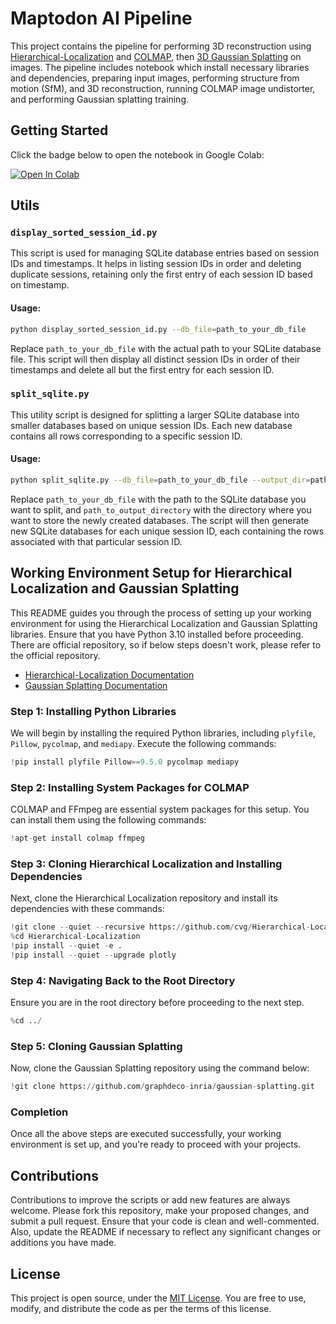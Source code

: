 # Maptodon AI Pipeline

This project contains the pipeline for performing 3D reconstruction using [Hierarchical-Localization](https://github.com/cvg/Hierarchical-Localization) and [COLMAP](https://colmap.github.io/), then [3D Gaussian Splatting](https://repo-sam.inria.fr/fungraph/3d-gaussian-splatting/) on images. The pipeline includes notebook which install necessary libraries and dependencies, preparing input images, performing structure from motion (SfM), and 3D reconstruction, running COLMAP image undistorter, and performing Gaussian splatting training.

## Getting Started

Click the badge below to open the notebook in Google Colab:

[![Open In Colab](https://colab.research.google.com/assets/colab-badge.svg)](https://colab.research.google.com/github/tedai-hackathon/maptodonblob/main/AI_pipeline/pipeline_notebook.ipynb)


## Utils
### `display_sorted_session_id.py`

This script is used for managing SQLite database entries based on session IDs and timestamps. It helps in listing session IDs in order and deleting duplicate sessions, retaining only the first entry of each session ID based on timestamp.

#### Usage:

```sh
python display_sorted_session_id.py --db_file=path_to_your_db_file
```

Replace `path_to_your_db_file` with the actual path to your SQLite database file. This script will then display all distinct session IDs in order of their timestamps and delete all but the first entry for each session ID.

### `split_sqlite.py`

This utility script is designed for splitting a larger SQLite database into smaller databases based on unique session IDs. Each new database contains all rows corresponding to a specific session ID.

#### Usage:

```sh
python split_sqlite.py --db_file=path_to_your_db_file --output_dir=path_to_output_directory
```

Replace `path_to_your_db_file` with the path to the SQLite database you want to split, and `path_to_output_directory` with the directory where you want to store the newly created databases. The script will then generate new SQLite databases for each unique session ID, each containing the rows associated with that particular session ID.

## Working Environment Setup for Hierarchical Localization and Gaussian Splatting

This README guides you through the process of setting up your working environment for using the Hierarchical Localization and Gaussian Splatting libraries. Ensure that you have Python 3.10 installed before proceeding. There are official repository, so if below steps doesn't work, please refer to the official repository. 

- [Hierarchical-Localization Documentation](https://github.com/cvg/Hierarchical-Localization)
- [Gaussian Splatting Documentation](https://github.com/graphdeco-inria/gaussian-splatting)


### Step 1: Installing Python Libraries

We will begin by installing the required Python libraries, including `plyfile`, `Pillow`, `pycolmap`, and `mediapy`. Execute the following commands:

```python
!pip install plyfile Pillow==9.5.0 pycolmap mediapy
```

### Step 2: Installing System Packages for COLMAP

COLMAP and FFmpeg are essential system packages for this setup. You can install them using the following commands:

```python
!apt-get install colmap ffmpeg
```

### Step 3: Cloning Hierarchical Localization and Installing Dependencies

Next, clone the Hierarchical Localization repository and install its dependencies with these commands:

```python
!git clone --quiet --recursive https://github.com/cvg/Hierarchical-Localization/
%cd Hierarchical-Localization
!pip install --quiet -e .
!pip install --quiet --upgrade plotly
```

### Step 4: Navigating Back to the Root Directory

Ensure you are in the root directory before proceeding to the next step.

```python
%cd ../
```

### Step 5: Cloning Gaussian Splatting

Now, clone the Gaussian Splatting repository using the command below:

```python
!git clone https://github.com/graphdeco-inria/gaussian-splatting.git
```

### Completion

Once all the above steps are executed successfully, your working environment is set up, and you're ready to proceed with your projects.


## Contributions

Contributions to improve the scripts or add new features are always welcome. Please fork this repository, make your proposed changes, and submit a pull request. Ensure that your code is clean and well-commented. Also, update the README if necessary to reflect any significant changes or additions you have made.

## License

This project is open source, under the [MIT License](LICENSE). You are free to use, modify, and distribute the code as per the terms of this license.
